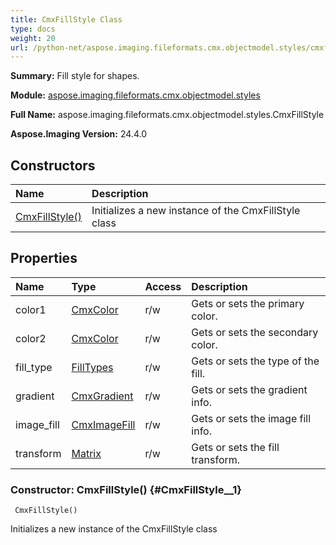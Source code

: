 ```yaml
---
title: CmxFillStyle Class
type: docs
weight: 20
url: /python-net/aspose.imaging.fileformats.cmx.objectmodel.styles/cmxfillstyle/
---
```


**Summary:** Fill style for shapes.

**Module:** [aspose.imaging.fileformats.cmx.objectmodel.styles](/imaging/python-net/aspose.imaging.fileformats.cmx.objectmodel.styles/)

**Full Name:** aspose.imaging.fileformats.cmx.objectmodel.styles.CmxFillStyle

**Aspose.Imaging Version:** 24.4.0

## **Constructors**
| **Name** | **Description** |
| :- | :- |
| [CmxFillStyle()](#CmxFillStyle__1) | Initializes a new instance of the CmxFillStyle class |
## **Properties**
| **Name** | **Type** | **Access** | **Description** |
| :- | :- | :- | :- |
| color1 | [CmxColor](/imaging/python-net/aspose.imaging.fileformats.cmx.objectmodel.styles/cmxcolor) | r/w | Gets or sets the primary color. |
| color2 | [CmxColor](/imaging/python-net/aspose.imaging.fileformats.cmx.objectmodel.styles/cmxcolor) | r/w | Gets or sets the secondary color. |
| fill_type | [FillTypes](/imaging/python-net/aspose.imaging.fileformats.cmx.objectmodel.enums/filltypes/) | r/w | Gets or sets the type of the fill. |
| gradient | [CmxGradient](/imaging/python-net/aspose.imaging.fileformats.cmx.objectmodel.styles/cmxgradient) | r/w | Gets or sets the gradient info. |
| image_fill | [CmxImageFill](/imaging/python-net/aspose.imaging.fileformats.cmx.objectmodel.styles/cmximagefill) | r/w | Gets or sets the image fill info. |
| transform | [Matrix](/imaging/python-net/aspose.imaging/matrix) | r/w | Gets or sets the fill transform. |


### Constructor: CmxFillStyle() {#CmxFillStyle__1}


```
 CmxFillStyle() 
```

Initializes a new instance of the CmxFillStyle class

